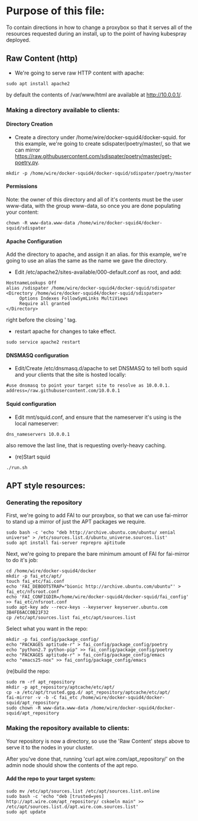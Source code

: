 # Purpose of this file:

To contain directions in how to change a proxybox so that it serves all of the resources requested during an install, up to the point of having kubespray deployed.

## Raw Content (http)

* We're going to serve raw HTTP content with apache:
```
sudo apt install apache2
```

by default the contents of /var/www/html are available at http://10.0.0.1/.

### Making a directory available to clients:

#### Directory Creation
* Create a directory under /home/wire/docker-squid4/docker-squid. for this example, we're going to create sdispater/poetry/master/, so that we can mirror https://raw.githubusercontent.com/sdispater/poetry/master/get-poetry.py.
```
mkdir -p /home/wire/docker-squid4/docker-squid/sdispater/poetry/master
```

#### Permissions
Note: the owner of this directory and all of it's contents must be the user www-data, with the group www-data, so once you are done populating your content:
```
chown -R www-data.www-data /home/wire/docker-squid4/docker-squid/sdispater
```

#### Apache Configuration
Add the directory to apache, and assign it an alias. for this example, we're going to use an alias the same as the name we gave the directory.
* Edit /etc/apache2/sites-available/000-default.conf as root, and add:
```
HostnameLookups Off
alias /sdispater /home/wire/docker-squid4/docker-squid/sdispater
<Directory /home/wire/docker-squid4/docker-squid/sdispater>
     Options Indexes FollowSymLinks MultiViews
     Require all granted
</Directory>     
```
right before the closing '</VirtualHost> tag.

* restart apache for changes to take effect.
```
sudo service apache2 restart
```

#### DNSMASQ configuration

* Edit/Create /etc/dnsmasq.d/apache to set DNSMASQ to tell both squid and your clients that the site is hosted locally:
```
#use dnsmasq to point your target site to resolve as 10.0.0.1.
address=/raw.githubusercontent.com/10.0.0.1
```
#### Squid configuration

* Edit mnt/squid.conf, and ensure that the nameserver it's using is the local nameserver:
```
dns_nameservers 10.0.0.1
```

also remove the last line, that is requesting overly-heavy caching.

* (re)Start squid
```
./run.sh
```

## APT style resources:

### Generating the repository
First, we're going to add FAI to our proxybox, so that we can use fai-mirror to stand up a mirror of just the APT packages we require.

```
sudo bash -c 'echo "deb http://archive.ubuntu.com/ubuntu/ xenial universe" > /etc/sources.list.d/ubuntu_universe.sources.list'
sudo apt install fai-server reprepro aptitude
```

Next, we're going to prepare the bare minimum amount of FAI for fai-mirror to do it's job:
```
cd /home/wire/docker-squid4/docker
mkdir -p fai_etc/apt/
touch fai_etc/fai.conf
echo 'FAI_DEBOOTSTRAP="bionic http://archive.ubuntu.com/ubuntu"' > fai_etc/nfsroot.conf
echo 'FAI_CONFIGDIR=/home/wire/docker-squid4/docker-squid/fai_config' >> fai_etc/nfsroot.conf
sudo apt-key adv --recv-keys --keyserver keyserver.ubuntu.com 3B4FE6ACC0B21F32
cp /etc/apt/sources.list fai_etc/apt/sources.list
```

Select what you want in the repo:
```
mkdir -p fai_config/package_config/
echo "PACKAGES aptitude-r" > fai_config/package_config/poetry
echo "python2.7 python-pip" >> fai_config/package_config/poetry
echo "PACKAGES aptitude-r" > fai_config/package_config/emacs
echo "emacs25-nox" >> fai_config/package_config/emacs
```

(re)build the repo:
```
sudo rm -rf apt_repository
mkdir -p apt_repository/aptcache/etc/apt/
cp -a /etc/apt/trusted.gpg.d/ apt_repository/aptcache/etc/apt/
fai-mirror -v -b -C fai_etc /home/wire/docker-squid4/docker-squid/apt_repository
sudo chown -R www-data.www-data /home/wire/docker-squid4/docker-squid/apt_repository

```

### Making the repository available to clients:

Your repository is now a directory, so use the 'Raw Content' steps above to serve it to the nodes in your cluster.


After you've done that, running 'curl apt.wire.com/apt_repository/' on the admin node should show the contents of the apt repo.

#### Add the repo to your target system:
```
sudo mv /etc/apt/sources.list /etc/apt/sources.list.online
sudo bash -c 'echo "deb [trusted=yes] http://apt.wire.com/apt_repository/ cskoeln main" >> /etc/apt/sources.list.d/apt.wire.com.sources.list'
sudo apt update
```


